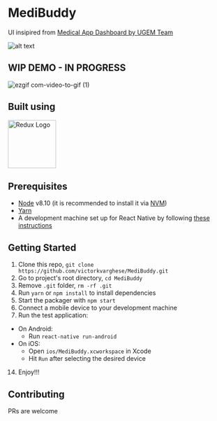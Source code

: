 # MediBuddy
UI insipired from [Medical App Dashboard by UGEM Team](https://www.google.com)

![alt text](https://cdn.dribbble.com/users/865742/screenshots/8552051/media/10ef0387f90c48aa18e679b34d1d3e7b.png)


## WIP DEMO - IN PROGRESS
![ezgif com-video-to-gif (1)](https://user-images.githubusercontent.com/15869386/78696890-aa83d380-791d-11ea-8515-c658dd733f67.gif)

## Built using
<a href='https://callstack.github.io/react-native-paper/'><img src='https://raw.githubusercontent.com/callstack/react-native-paper/master/docs/assets/images/paper-logo.svg?sanitize=true' height='110' alt='Redux Logo' aria-label='https://callstack.github.io/react-native-paper/' /></a>
</p>

## Prerequisites

* [Node](https://nodejs.org) v8.10 (it is recommended to install it via [NVM](https://github.com/creationix/nvm))
* [Yarn](https://yarnpkg.com/)
* A development machine set up for React Native by following [these instructions](https://facebook.github.io/react-native/docs/getting-started.html)

## Getting Started

1. Clone this repo, `git clone https://github.com/victorkvarghese/MediBuddy.git`
2. Go to project's root directory, `cd MediBuddy`
3. Remove `.git` folder,  `rm -rf .git`
4. Run `yarn` or `npm install` to install dependencies
5. Start the packager with `npm start`
6. Connect a mobile device to your development machine
7. Run the test application:
  * On Android:
    * Run `react-native run-android`
  * On iOS:
    * Open `ios/MediBuddy.xcworkspace` in Xcode
    * Hit `Run` after selecting the desired device
14. Enjoy!!!


## Contributing

PRs are welcome

